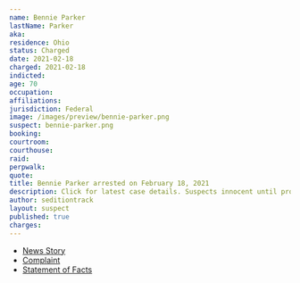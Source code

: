 ```yaml
---
name: Bennie Parker
lastName: Parker
aka:
residence: Ohio
status: Charged
date: 2021-02-18
charged: 2021-02-18
indicted:
age: 70
occupation:
affiliations:
jurisdiction: Federal
image: /images/preview/bennie-parker.png
suspect: bennie-parker.png
booking:
courtroom:
courthouse:
raid:
perpwalk:
quote:
title: Bennie Parker arrested on February 18, 2021
description: Click for latest case details. Suspects innocent until proven guilty.
author: seditiontrack
layout: suspect
published: true
charges:
---
```


- [News Story](https://www.dispatch.com/story/news/politics/state/2021/02/19/capitol-arrests-warren-county-couple-charged-jan-6-insurrection/4500408001/)
- [Complaint](https://htv-prod-media.s3.amazonaws.com/files/morrow-couple-1613747755.pdf)
- [Statement of Facts](https://htv-prod-media.s3.amazonaws.com/files/morrow-couple-1613747755.pdf)
